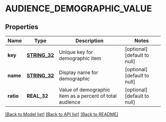 # AUDIENCE_DEMOGRAPHIC_VALUE

## Properties
Name | Type | Description | Notes
------------ | ------------- | ------------- | -------------
**key** | [**STRING_32**](STRING_32.md) | Unique key for demographic item | [optional] [default to null]
**name** | [**STRING_32**](STRING_32.md) | Display name for demographic | [optional] [default to null]
**ratio** | **REAL_32** | Value of demographic item as a percent of total audience | [optional] [default to null]

[[Back to Model list]](../README.md#documentation-for-models) [[Back to API list]](../README.md#documentation-for-api-endpoints) [[Back to README]](../README.md)


